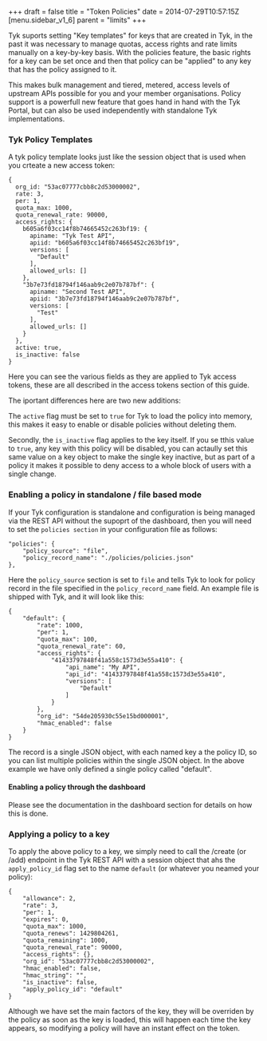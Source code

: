 +++
draft = false
title = "Token Policies"
date = 2014-07-29T10:57:15Z
[menu.sidebar_v1_6]
    parent = "limits"
+++

Tyk suports setting "Key templates" for keys that are created in Tyk, in the past it was necessary to manage quotas, access rights and rate limits 
manually on a key-by-key basis. With the policies feature, the basic rights for a key can be set once and then that policy can be "applied" to 
any key that has the policy assigned to it.

This makes bulk management and tiered, metered, access levels of upstream APIs possible for you and your member organisations. Policy support is a 
powerfull new feature that goes hand in hand with the Tyk Portal, but can also be used independently with standalone Tyk implementations.

### Tyk Policy Templates

A tyk policy template looks just like the session object that is used when you crteate a new access token:

	{
	  org_id: "53ac07777cbb8c2d53000002",
	  rate: 3,
	  per: 1,
	  quota_max: 1000,
	  quota_renewal_rate: 90000,
	  access_rights: {
	    b605a6f03cc14f8b74665452c263bf19: {
	      apiname: "Tyk Test API",
	      apiid: "b605a6f03cc14f8b74665452c263bf19",
	      versions: [
	        "Default"
	      ],
	      allowed_urls: []
	    },
	    "3b7e73fd18794f146aab9c2e07b787bf": {
	      apiname: "Second Test API",
	      apiid: "3b7e73fd18794f146aab9c2e07b787bf",
	      versions: [
	        "Test"
	      ],
	      allowed_urls: []
	    }
	  },
	  active: true,
	  is_inactive: false
	}
	
Here you can see the various fields as they are applied to Tyk access tokens, these are all described in the access tokens section of this guide.

The iportant differences here are two new additions:

The `active` flag must be set to `true` for Tyk to load the policy into memory, this makes it easy to enable or disable policies without deleting them.

Secondly, the `is_inactive` flag applies to the key itself. If you se tthis value to `true`, any key with this policy will be disabled, you can actaully 
set this same value on a key object to make the single key inactive, but as part of a policy it makes it possible to deny access to a whole block of 
users with a single change.

### Enabling a policy in standalone / file based mode

If your Tyk configuration is standalone and configuration is being managed via the REST API without the supoprt of the dashboard, then you will 
need to set the `policies section` in your configuration file as follows:

	"policies": {
    	"policy_source": "file",
    	"policy_record_name": "./policies/policies.json"
    },
    
Here the `policy_source` section is set to `file` and tells Tyk to look for  policy record in the file specified in the `policy_record_name` field.
An example file is shipped with Tyk, and it will look like this:

	{
		"default": {
			"rate": 1000,
			"per": 1,
			"quota_max": 100,
			"quota_renewal_rate": 60,
			"access_rights": {
				"41433797848f41a558c1573d3e55a410": {
					"api_name": "My API",
					"api_id": "41433797848f41a558c1573d3e55a410",
					"versions": [
						"Default"
					]
				}
			},
			"org_id": "54de205930c55e15bd000001",
			"hmac_enabled": false
		}
	}

The record is a single JSON object, with each named key a the policy ID, so you can list multiple policies within the single JSON object. In the above 
example we have only defined a single policy called "default".

#### Enabling a policy through the dashboard

Please see the documentation in the dashboard section for details on how this is done.

### Applying a policy to a key

To apply the above policy to a key, we simply need to call the /create (or /add) endpoint in the Tyk REST API with a session object that ahs the 
`apply_policy_id` flag set to the name `default` (or whatever you neamed your policy):

	{
	    "allowance": 2,
	    "rate": 3,
	    "per": 1,
	    "expires": 0,
	    "quota_max": 1000,
	    "quota_renews": 1429804261,
	    "quota_remaining": 1000,
	    "quota_renewal_rate": 90000,
	    "access_rights": {},
	    "org_id": "53ac07777cbb8c2d53000002",
	    "hmac_enabled": false,
	    "hmac_string": "",
	    "is_inactive": false,
	    "apply_policy_id": "default"
	}

Although we have set the main factors of the key, they will be overriden by the policy as soon as the key is loaded, this will happen each time
the key appears, so modifying a policy will have an instant effect on the token.

